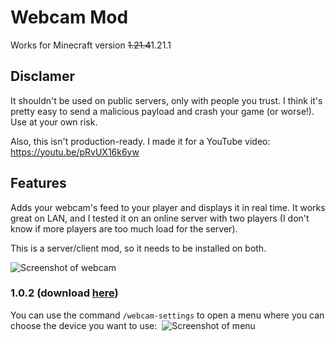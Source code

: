 # Webcam Mod 

Works for Minecraft version ~~1.21.4~~1.21.1

## Disclamer

It shouldn't be used on public servers, only with people you trust. I think it's pretty easy to send a malicious payload and crash your game (or worse!). Use at your own risk.

Also, this isn't production-ready. I made it for a YouTube video: https://youtu.be/pRvUX16k6yw

## Features

Adds your webcam's feed to your player and displays it in real time. It works great on LAN, and I tested it on an online server with two players (I don't know if more players are too much load for the server).

This is a server/client mod, so it needs to be installed on both.

![Screenshot of webcam](https://github.com/user-attachments/assets/9cc82fe8-2d60-43c0-ab34-18856c2a1e51)


### 1.0.2 (download [here](https://github.com/Lichcodes/WebcamMod/releases/tag/1.0.2))

You can use the command `/webcam-settings` to open a menu where you can choose the device you want to use: 
![Screenshot of menu](https://github.com/user-attachments/assets/4084a2b9-6ddc-4538-a8c1-4ac9c2035172)
